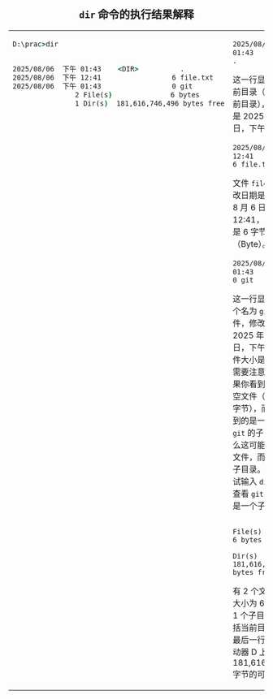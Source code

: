 ## <center>`dir` 命令的执行结果解释</center>
<table><tr><td style='vertical-align:top; width:440px;'>

```cmd
D:\prac>dir


2025/08/06  下午 01:43    <DIR>          .
2025/08/06  下午 12:41                 6 file.txt
2025/08/06  下午 01:43                 0 git
               2 File(s)              6 bytes
               1 Dir(s)  181,616,746,496 bytes free
```

</td><td style='vertical-align:top;'>

```
2025/08/06  下午 01:43    <DIR>          .
```
这一行显示的是当前目录（`.` 表示当前目录），修改日期是 2025 年 8 月 6 日，下午 1:43。

```
2025/08/06  下午 12:41                 6 file.txt
```
文件 `file.txt`，修改日期是 2025 年 8 月 6 日，下午 12:41，文件大小是 6 字节（Byte）。

```
2025/08/06  下午 01:43                 0 git
```
这一行显示的是一个名为 `git` 的文件，修改日期是 2025 年 8 月 6 日，下午 1:43，文件大小是 0 字节。需要注意的是，如果你看到的是一个空文件（大小为 0 字节），而你期望看到的是一个名为 `git` 的子目录，那么这可能是一个空文件，而不是一个子目录。你可以尝试输入 `dir git` 来查看 `git` 是否确实是一个子目录。

```
               2 File(s)              6 bytes
               1 Dir(s)  181,616,746,496 bytes free
```
有 2 个文件，总共大小为 6 字节，有 1 个子目录（不包括当前目录 `.`）。<br>最后一行显示了驱动器 D 上剩余181,616,746,496 字节的可用空间。
</td></tr></table>